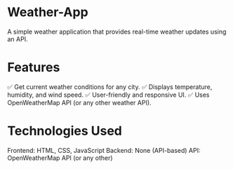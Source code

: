 # Weather-App
A simple weather application that provides real-time weather updates using an API.

#  Features
✅ Get current weather conditions for any city.
✅ Displays temperature, humidity, and wind speed.
✅ User-friendly and responsive UI.
✅ Uses OpenWeatherMap API (or any other weather API).

# Technologies Used
Frontend: HTML, CSS, JavaScript
Backend: None (API-based)
API: OpenWeatherMap API (or any other)
